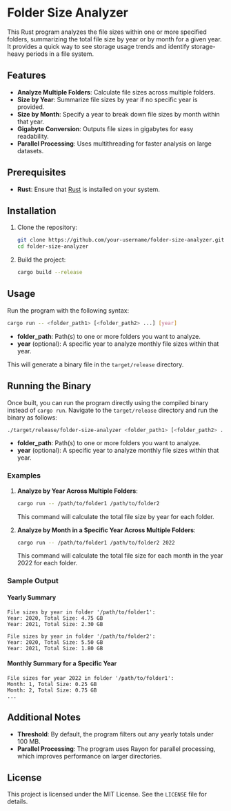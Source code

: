 
# Folder Size Analyzer

This Rust program analyzes the file sizes within one or more specified folders, summarizing the total file size by year or by month for a given year. It provides a quick way to see storage usage trends and identify storage-heavy periods in a file system.

## Features

- **Analyze Multiple Folders**: Calculate file sizes across multiple folders.
- **Size by Year**: Summarize file sizes by year if no specific year is provided.
- **Size by Month**: Specify a year to break down file sizes by month within that year.
- **Gigabyte Conversion**: Outputs file sizes in gigabytes for easy readability.
- **Parallel Processing**: Uses multithreading for faster analysis on large datasets.

## Prerequisites

- **Rust**: Ensure that [Rust](https://www.rust-lang.org/tools/install) is installed on your system.

## Installation

1. Clone the repository:
   ```bash
   git clone https://github.com/your-username/folder-size-analyzer.git
   cd folder-size-analyzer
   ```

2. Build the project:
   ```bash
   cargo build --release
   ```

## Usage

Run the program with the following syntax:

```bash
cargo run -- <folder_path1> [<folder_path2> ...] [year]
```

- **folder_path**: Path(s) to one or more folders you want to analyze.
- **year** (optional): A specific year to analyze monthly file sizes within that year.



This will generate a binary file in the `target/release` directory.

## Running the Binary

Once built, you can run the program directly using the compiled binary instead of `cargo run`. Navigate to the `target/release` directory and run the binary as follows:

```bash
./target/release/folder-size-analyzer <folder_path1> [<folder_path2> ...] [year]
```

- **folder_path**: Path(s) to one or more folders you want to analyze.
- **year** (optional): A specific year to analyze monthly file sizes within that year.


### Examples

1. **Analyze by Year Across Multiple Folders**:
   ```bash
   cargo run -- /path/to/folder1 /path/to/folder2
   ```
   This command will calculate the total file size by year for each folder.

2. **Analyze by Month in a Specific Year Across Multiple Folders**:
   ```bash
   cargo run -- /path/to/folder1 /path/to/folder2 2022
   ```
   This command will calculate the total file size for each month in the year 2022 for each folder.

### Sample Output

#### Yearly Summary
```plaintext
File sizes by year in folder '/path/to/folder1':
Year: 2020, Total Size: 4.75 GB
Year: 2021, Total Size: 2.30 GB

File sizes by year in folder '/path/to/folder2':
Year: 2020, Total Size: 5.50 GB
Year: 2021, Total Size: 1.80 GB
```

#### Monthly Summary for a Specific Year
```plaintext
File sizes for year 2022 in folder '/path/to/folder1':
Month: 1, Total Size: 0.25 GB
Month: 2, Total Size: 0.75 GB
...
```

## Additional Notes

- **Threshold**: By default, the program filters out any yearly totals under 100 MB.
- **Parallel Processing**: The program uses Rayon for parallel processing, which improves performance on larger directories.

## License

This project is licensed under the MIT License. See the `LICENSE` file for details.
